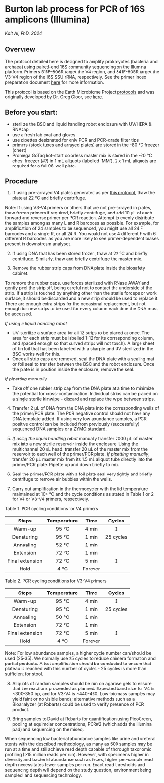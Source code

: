 # Burton lab process for PCR of 16S amplicons (Illumina)
###### Kait Al, PhD. 2024


## Overview
The protocol detailed here is designed to amplify prokaryotes (bacteria and archaea) using paired-end 16S community sequencing on the Illumina platform. Primers 515F–806R target the V4 region, and 341F-805R target the V3-V4 region of the 16S SSU rRNA, respectively. See the primer index preparation document [here](1_Prepare_primer_index_plates.md) for more information.
 
This protocol is based on the Earth Microbiome Project [protocols](https://earthmicrobiome.org/protocols-and-standards/16s/) and was originally developed by Dr. Greg Gloor, see [here](https://github.com/ggloor/miseq_bin/blob/master/Illumina_SOP.pdf).

## Before you start: 
* sterilize the BSC and liquid handling robot enclosure with UV/HEPA & RNAzap
* use a fresh lab coat and gloves
* use pipettes designated for only PCR and PCR-grade filter tips
* primers (stock tubes and arrayed plates) are stored in the -80 °C freezer (chest)
* Promega GoTaq hot-start colorless master mix is stored in the -20 °C chest freezer (#7) in 1 mL aliquots (labelled 'MM'). 2 x 1 mL aliquots are required for a full 96-well plate.


## Procedure

1. If using pre-arrayed V4 plates generated as per [this protocol](1_Prepare_primer_index_plates.md), thaw the plate at 22 °C and briefly centrifuge. 

Note: If using V3-V4 primers or others that are not pre-arrayed in plates, thaw frozen primers if required, briefly centrifuge, and add 10 μL of each forward and reverse primer per PCR reaction. Attempt to evenly distribute the samples among as many L and R barcodes as possible. For example, for amplification of 24 samples to be sequenced, you might use all 24 F barcodes and a single R, or all 24 R. You would not use 4 different F with 6 different R barcodes, as you are more likely to see primer-dependent biases present in downstream analyses.

2. If using DNA that has been stored frozen, thaw at 22 °C and briefly centrifuge. Similarly, thaw and briefly centrifuge the master mix.

3. Remove the rubber strip caps from DNA plate inside the biosafety cabinet. 

To remove the rubber caps, use forces sterilized with RNase AWAY and gently peel the strip off, being careful not to contact the underside of the strip. If a strip is touched by anything other than the sterile forceps or work surface, it should be discarded and a new strip should be used to replace it. There are enough extra strips for the occasional replacement, but not enough for new strips to be used for every column each time the DNA must be accessed.

*If using a liquid handling robot*
* UV-sterilize a surface area for all 12 strips to be placed at once. The area for each strip must be labelled 1-12 for its corresponding column, and spaced enough so that curved strips will not touch). A large sheet of tin foil that has been labelled with a sharpie and UV sterilized in the BSC works well for this.
* Once all strip caps are removed, seal the DNA plate with a sealing mat or foil seal to transfer between the BSC and the robot enclosure. Once the plate is in position inside the enclosure, remove the seal.
    
*If pipetting manually*
 * Take off one rubber strip cap from the DNA plate at a time to minimize the potential for cross-contamination. Individual strips can be placed on a single sterile kimwipe - discard and replace the wipe between strips.
       
4. Transfer 2 μL of DNA from the DNA plate into the corresponding wells of the primer/PCR plate. The PCR negative control should not have any DNA template added. If using very low abundance samples, a PCR positive control can be included from previously (successfully) sequenced DNA samples or a [ZYMO standard](https://zymoresearch.eu/collections/zymobiomics-microbial-community-standards).

5. *If using the liquid handling robot* manually transfer 2000 μL of master mix into a new sterile reservoir inside the enclosure. Using the multichannel 20 μL head, transfer 20 μL of the master mix from the reservoir to each well of the primer/PCR plate. *If pipetting manually*, transfer 20 μL master mix from its 1.5 mL aliquot tube directly into the primer/PCR plate. Pipette up and down briefly to mix.

6. Seal the primer/PCR plate with a foil plate seal very tightly and briefly centrifuge to remove air bubbles within the wells.

7. Carry out amplification in the thermocycler with the lid temperature maintained at 104 °C and the cycle conditions as stated in Table 1 or 2 for V4 or V3-V4 primers, respectively.

Table 1. PCR cycling conditions for V4 primers

| Steps | Temperature | Time | Cycles |
|:---:|:---:|:---:|:---:|
| Warm-up | 95 °C | 4 min | 1 |
| Denaturing | 95 °C | 1 min | 25 cycles |
| Annealing | 52 °C | 1 min  |  |
| Extension | 72 °C | 1 min  |  |
| Final extension | 72 °C | 5 min | 1 |
| Hold | 4 °C | Forever |  |

Table 2. PCR cycling conditions for V3-V4 primers

| Steps | Temperature | Time | Cycles |
|:---:|:---:|:---:|:---:|
| Warm-up | 95 °C | 4 min | 1 |
| Denaturing | 95 °C | 1 min | 25 cycles |
| Annealing | 50 °C | 1 min  |  |
| Extension | 72 °C | 1 min  |  |
| Final extension | 72 °C | 5 min | 1 |
| Hold | 4 °C | Forever |  |

Note: For low abundance samples, a higher cycle number can/should be used (25-35). We normally use 25 cycles to reduce chimera formation and partial products. A test amplification should be conducted to ensure that plateau is reached with this number of cycles - 25 cycles is more than sufficient for stool. 

8. Aliquots of random samples should be run on agarose gels to ensure that the reactions proceeded as planned.  Expected band size for V4 is ~300–350 bp, and for V3-V4 is ~440-460. Low-biomass samples may yield faint or no visible bands; alternative methods such as a Bioanalyzer (at Robarts) could be used to verify presence of PCR product.

9. Bring samples to David at Robarts for quantification using PicoGreen, pooling at equimolar concentrations, PCR#2 (which adds the illumina pad) and sequencing on the miseq.

When sequencing low bacterial abundance samples like urine and ureteral stents with the described methodology, as many as 500 samples may be run at a time and still achieve read depth capable of thorough taxonomic profiling (>15 million reads per run). However, with specimens higher in diversity and bacterial abundance such as feces, higher per-sample read depth necessitates fewer samples per run. Exact read thresholds and sequencing depth will depend on the study question, environment being sampled, and sequencing technology.
